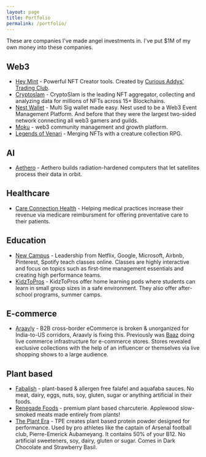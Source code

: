 ```yaml
---
layout: page
title: Portfolio
permalink: /portfolio/
---
```


These are companies I've made angel investments in. I've put $1M of my own money into these companies.

## Web3

- [Hey Mint](https://www.heymint.xyz/) - Powerful NFT Creator tools. Created by [Curious Addys' Trading Club](https://curiousaddys.com/).
- [Cryptoslam](https://cryptoslam.io/) - CryptoSlam is the leading NFT aggregator, collecting and analyzing data for millions of NFTs across 15+ Blockchains. 
- [Nest Wallet](https://nestwallet.xyz/) - Multi Sig wallet made easy. Nest used to be a Web3 Event Management Platform. And before that they were the largest two-sided network connecting all web3 gamers and guilds.
- [Moku](https://twitter.com/akhljndl/status/1738932425965932744) - web3 community management and growth platform. 
- [Legends of Venari](https://legendsofvenari.com/) - Merging NFTs with a creature collection RPG.

## AI
- [Aethero](https://aethero.com/) - Aethero builds radiation-hardened computers that let satellites process their data in orbit.

## Healthcare

- [Care Connection Health](https://www.careconnectionhealth.com) - Helping medical practices increase their revenue via medicare reimbursment for offering preventative care to their patients. 

## Education

- [New Campus](https://newcampus.co) - Leadership from Netflix, Google, Microsoft, Airbnb, Pinterest, Spotify teach classes online. Classes are highly interactive and focus on topics such as first-time management essentials and creating high performance teams.
- [KidzToPros](https://www.kidztopros.com) - KidzToPros offer home learning pods where students can learn in small group sizes in a safe environment. They also offer after-school programs, summer camps. 

## E-commerce

- [Araavly](#) - B2B cross-border eCommerce is broken & unorganized for India-to-US corridors, Araavly is fixing this. Previously was [Baaz](#) doing live commerce infrastructure for e-commerce stores. Stores revealed exclusive collections with the help of an influencer or themselves via live shopping shows to a large audience.


## Plant based

- [Fabalish](https://www.fabalish.com) - plant-based & allergen free falafel and aquafaba sauces. No meat, dairy, eggs, nuts, soy, gluten, sugar or anything artificial in their foods.
- [Renegade Foods](https://renegadefoods.com/) - premium plant based charcuterie. Applewood slow-smoked meats made entirely from plants!
- [The Plant Era](https://theplantera.com) - TPE creates plant based protein powder designed for performance. Used by pro athletes like the captain of Arsenal football club, Pierre-Emerick Aubameyang. It contains 50% of your B12. No artificial sweeteners, soy, dairy, gluten or sugar. Comes in Dark Chocolate and Strawberry Basil.
